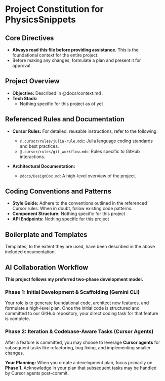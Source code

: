 # Project Constitution for PhysicsSnippets

## Core Directives

- **Always read this file before providing assistance.** This is the foundational context for the entire project.
- Before making any changes, formulate a plan and present it for approval.

## Project Overview

- **Objective:** Described in @docs/context.md .
- **Tech Stack:**
  - Nothing specific for this project as of yet

## Referenced Rules and Documentation

- **Cursor Rules:** For detailed, reusable instructions, refer to the following:
  - `@.cursor/rules/julia-rule.mdc`: Julia language coding standards and best practices.
  - `@.cursor/rules/git_workflow.mdc`: Rules specific to GitHub interactions.

- **Architectural Documentation:**
  - `@docs/DesignDoc.md`: A high-level overview of the project.

## Coding Conventions and Patterns

- **Style Guide:** Adhere to the conventions outlined in the referenced Cursor rules. When in doubt, follow existing code patterns.
- **Component Structure:** Nothing specific for this project
- **API Endpoints:** Nothing specific for this project

## Boilerplate and Templates

Templates, to the extent they are used, have been described in the above included documentation.

## AI Collaboration Workflow

**This project follows my preferred two-phase development model.**

### Phase 1: Initial Development & Scaffolding (Gemini CLI)
Your role is to generate foundational code, architect new features, and formulate a high-level plan. Once the initial code is structured and committed to our GitHub repository, your direct coding task for that feature is complete.

### Phase 2: Iteration & Codebase-Aware Tasks (Cursor Agents)
After a feature is committed, you may choose to leverage **Cursor agents** for subsequent tasks like refactoring, bug fixing, and implementing smaller changes.

**Your Planning:** When you create a development plan, focus primarily on **Phase 1**. Acknowledge in your plan that subsequent tasks may be handled by Cursor agents post-commit.